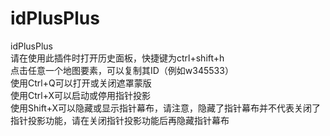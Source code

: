 # idPlusPlus
idPlusPlus
<br>
请在使用此插件时打开历史面板，快捷键为ctrl+shift+h
<br>
点击任意一个地图要素，可以复制其ID（例如w345533）
<br>
使用Ctrl+Q可以打开或关闭遮罩蒙版
<br>
使用Ctrl+X可以启动或停用指针投影
<br>
使用Shift+X可以隐藏或显示指针幕布，请注意，隐藏了指针幕布并不代表关闭了指针投影功能，请在关闭指针投影功能后再隐藏指针幕布

